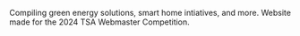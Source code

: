 Compiling green energy solutions, smart home intiatives, and more. Website made for the 2024 TSA Webmaster Competition.
